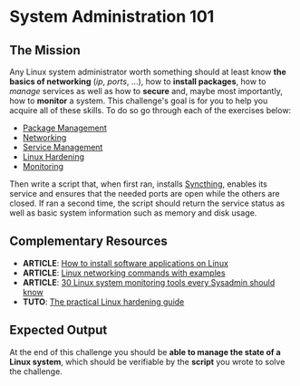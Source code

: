# System Administration 101

## The Mission

Any Linux system administrator worth something should at least know **the basics of networking** (_ip_, _ports_, ...), how to **install packages**, how to *manage* services as well as how to **secure** and, maybe most importantly, how to **monitor** a system. This challenge's goal is for you to help you acquire all of these skills. To do so go through each of the exercises below:

- [Package Management](./exercises/package_management.md)
- [Networking](./exercises/networking.md)
- [Service Management](./exercises/services.md)
- [Linux Hardening](./exercises/linux_hardening.md)
- [Monitoring](./exercises/monitoring.md)

Then write a script that, when first ran, installs [Syncthing](https://syncthing.net/), enables its service and ensures that the needed ports are open while the others are closed. If ran a second time, the script should return the service status as well as basic system information such as memory and disk usage.

## Complementary Resources

- **ARTICLE**: [How to install software applications on Linux](https://opensource.com/article/18/1/how-install-apps-linux)
- **ARTICLE**: [Linux networking commands with examples](https://mindmajix.com/linux-networking-commands-best-examples)
- **ARTICLE**: [30 Linux system monitoring tools every Sysadmin should know](https://www.cyberciti.biz/tips/top-linux-monitoring-tools.html)
- **TUTO**: [The practical Linux hardening guide](https://github.com/trimstray/the-practical-linux-hardening-guide)

## Expected Output

At the end of this challenge you should be **able to manage the state of a Linux system**, which should be verifiable by the **script** you wrote to solve the challenge.